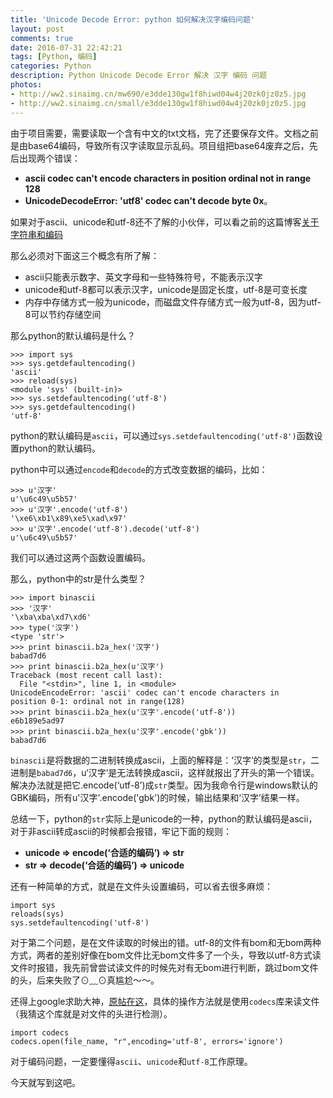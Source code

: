```yaml
---
title: 'Unicode Decode Error: python 如何解决汉字编码问题'
layout: post
comments: true
date: 2016-07-31 22:42:21
tags: [Python, 编码]
categories: Python
description: Python Unicode Decode Error 解决 汉字 编码 问题
photos:
- http://ww2.sinaimg.cn/mw690/e3dde130gw1f8hiwd04w4j20zk0jz0z5.jpg
- http://ww2.sinaimg.cn/small/e3dde130gw1f8hiwd04w4j20zk0jz0z5.jpg
---
```


由于项目需要，需要读取一个含有中文的txt文档，完了还要保存文件。文档之前是由base64编码，导致所有汉字读取显示乱码。项目组把base64废弃之后，先后出现两个错误：

* **ascii codec can't encode characters in position ordinal not in range 128**
* **UnicodeDecodeError: 'utf8' codec can't decode byte 0x**。

<!--more-->

如果对于ascii、unicode和utf-8还不了解的小伙伴，可以看之前的这篇博客[关于字符串和编码](http://blog.songjz.cn/guan-yu-zi-fu-chuan-he-bian-ma/)

那么必须对下面这三个概念有所了解：

* ascii只能表示数字、英文字母和一些特殊符号，不能表示汉字
* unicode和utf-8都可以表示汉字，unicode是固定长度，utf-8是可变长度
* 内存中存储方式一般为unicode，而磁盘文件存储方式一般为utf-8，因为utf-8可以节约存储空间

那么python的默认编码是什么？

```
>>> import sys
>>> sys.getdefaultencoding()
'ascii'
>>> reload(sys)
<module 'sys' (built-in)>
>>> sys.setdefaultencoding('utf-8')
>>> sys.getdefaultencoding()
'utf-8'
```

python的默认编码是`ascii`，可以通过`sys.setdefaultencoding('utf-8')`函数设置python的默认编码。

python中可以通过`encode`和`decode`的方式改变数据的编码，比如：

```
>>> u'汉字'
u'\u6c49\u5b57'
>>> u'汉字'.encode('utf-8')
'\xe6\xb1\x89\xe5\xad\x97'
>>> u'汉字'.encode('utf-8').decode('utf-8')
u'\u6c49\u5b57'
```

我们可以通过这两个函数设置编码。

那么，python中的str是什么类型？

```
>>> import binascii
>>> '汉字'
'\xba\xba\xd7\xd6'
>>> type('汉字')
<type 'str'>
>>> print binascii.b2a_hex('汉字')
babad7d6
>>> print binascii.b2a_hex(u'汉字')
Traceback (most recent call last):
  File "<stdin>", line 1, in <module>
UnicodeEncodeError: 'ascii' codec can't encode characters in
position 0-1: ordinal not in range(128)
>>> print binascii.b2a_hex(u'汉字'.encode('utf-8'))
e6b189e5ad97
>>> print binascii.b2a_hex(u'汉字'.encode('gbk'))
babad7d6
```

`binascii`是将数据的二进制转换成ascii，上面的解释是：‘汉字’的类型是`str`，二进制是`babad7d6`，u‘汉字’是无法转换成ascii，这样就报出了开头的第一个错误。解决办法就是把它.encode(‘utf-8’)成`str`类型。因为我命令行是windows默认的GBK编码，所有u'汉字'.encode('gbk')的时候，输出结果和‘汉字’结果一样。

总结一下，python的`str`实际上是unicode的一种，python的默认编码是ascii，对于非ascii转成ascii的时候都会报错，牢记下面的规则：

* **unicode => encode(‘合适的编码’) => str**
* **str  => decode(‘合适的编码’) => unicode**

还有一种简单的方式，就是在文件头设置编码，可以省去很多麻烦：

```
import sys
reloads(sys)
sys.setdefaultencoding('utf-8')
```

对于第二个问题，是在文件读取的时候出的错。utf-8的文件有bom和无bom两种方式，两者的差别好像在bom文件比无bom文件多了一个头，导致以utf-8方式读文件时报错，我先前曾尝试读文件的时候先对有无bom进行判断，跳过bom文件的头，后来失败了⊙﹏⊙真尴尬～～。

还得上google求助大神，[原帖在这](http://stackoverflow.com/questions/12468179/unicodedecodeerror-utf8-codec-cant-decode-byte-0x9c)，具体的操作方法就是使用`codecs`库来读文件（我猜这个库就是对文件的头进行检测）。

```
import codecs
codecs.open(file_name, "r",encoding='utf-8', errors='ignore')
```

对于编码问题，一定要懂得`ascii`、`unicode`和`utf-8`工作原理。

今天就写到这吧。
